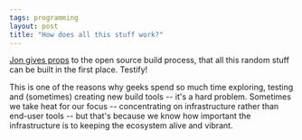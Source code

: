 ```yaml
---
tags: programming
layout: post
title: "How does all this stuff work?"
---
```




<a href="http://weblog.infoworld.com/udell/2002/10/03.html">Jon gives props</a> to the open source build process, that all this random stuff can be built in the first place. Testify!

<p>This is one of the reasons why geeks spend so much time exploring, testing and (sometimes) creating new build tools -- it's a hard problem. Sometimes we take heat for our focus -- concentrating on infrastructure rather than end-user tools -- but that's because we know how important the infrastructure is to keeping the ecosystem alive and vibrant.</p>


